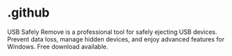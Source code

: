 # .github
USB Safely Remove is a professional tool for safely ejecting USB devices. Prevent data loss, manage hidden devices, and enjoy advanced features for Windows. Free download available.
